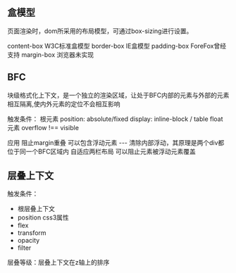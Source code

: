 <!--
 * @Descripttion: 
 * @Author: ZJ
 * @Date: 2021-12-10 11:10:51
 * @LastEditors: ZJ
 * @LastEditTime: 2021-12-10 18:24:00
-->
## 盒模型
页面渲染时，dom所采用的布局模型，可通过box-sizing进行设置。

content-box  W3C标准盒模型
border-box IE盒模型
padding-box ForeFox曾经支持
margin-box 浏览器未实现

## BFC
块级格式化上下文，是一个独立的渲染区域，让处于BFC内部的元素与外部的元素
相互隔离,使内外元素的定位不会相互影响

触发条件：
根元素
position: absolute/fixed
display: inline-block / table
float 元素
overflow !== visible

应用
阻止margin重叠
可以包含浮动元素 --- 清除内部浮动，其原理是两个div都位于同一个BFC区域内
自适应两栏布局
可以阻止元素被浮动元素覆盖

## 层叠上下文
触发条件：
- 根层叠上下文
- position
css3属性
- flex
- transform
- opacity
- filter

层叠等级：层叠上下文在z轴上的排序












